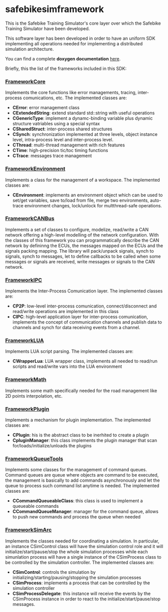 # safebikesimframework
This is the Safebike Training Simulator's core layer over which the Safebike Training Simulator have been developed.

This software layer has been developed in order to have an uniform SDK implementing all operations needed for implementing a distributed simulation architecture.

You can find a complete **doxygen documentation** [here](http://robertosartoridev.com/doxygen/safebikesimframework/namespaces.html).

Briefly, this the list of the frameworks included in this SDK:

### [FrameworkCore](http://robertosartoridev.com/doxygen/safebikesimframework/namespaceFrameworkCore.html)

Implements the core functions like error managements, tracing, inter-process comunications, etc.
The implemented classes are:

* **CError**: error management class
* **CExtendedString**: extend standard std::string with useful operations
* **CGenericType**: implement a dynamc-binding variable plus dynamic structure vatriables using a special syntax
* **CSharedStruct**: inter-process shared structures
* **CSynch**: synchronization implemented at three levels, object instance level, intra-process level and inter-process level.
* **CThread**: multi-thread management with rich features
* **CTime**: high-precision tic/toc timing functions
* **CTrace**: messages trace management

### [FrameworkEnvironment](http://robertosartoridev.com/doxygen/safebikesimframework/namespaceFrameworkEnvironment.html)
Implements a class for the management of a workspace.
The implemented classes are:

* **CEnvironment**: implements an environment object which can be used to set/get variables, save to/load from file, merge two environments, auto-trace environment changes, lock/unlock for multthread-safe operations.

### [FrameworkCANBus](http://robertosartoridev.com/doxygen/safebikesimframework/namespaceFrameworkCanBus.html)

Implements a set of classes to configure, modelize, read/write a CAN network offering a high-level modelling of the network configuration.
With the classes of this framework you can programmatically describe the CAN network by defininng the ECUs, the messages mapped on the ECUs and the signals packing mapping.
The library will pack/unpack signals, synch to signals, synch to messages, let to define callbacks to be called when some messages or signals are received, write messages or signals to the CAN network.

### [FrameworkIPC](http://robertosartoridev.com/doxygen/safebikesimframework/namespaceFrameworkIPC.html)

Implements the Inter-Process Comunication layer. The implemented classes are:

* **CP2P**: low-level inter-process comunication, connect/disconnect and read/write operations are implemented in this class
* **CIPC**: high-level application layer for inter-process comunication, implements the concept of communication channels and publish data to channels and synch for data receiving events from a channel.

### [FrameworkLUA](http://robertosartoridev.com/doxygen/safebikesimframework/namespaceFrameworkLUA.html)

Implements LUA script parsing. The implemented classes are:

* **CWrapperLua**: LUA wrapper class, implements all needed to read/run scripts and read/write vars into the LUA environment

### [FrameworkMath](http://robertosartoridev.com/doxygen/safebikesimframework/namespaceFrameworkMath.html)

Implements some math specifically needed for the road management like 2D points interpolation, etc.

### [FrameworkPlugin](http://robertosartoridev.com/doxygen/safebikesimframework/namespaceFrameworkPlugin.html)

Implements a mechanism for plugin implementation. The implemented classes are:

* **CPlugin**: his is the abstract class to be inerhited to create a plugin
* **CpluginManager**: this class implements the plugin manager that scan for/loads/initialize/unloads the plugins

### [FrameworkQueueTools](http://robertosartoridev.com/doxygen/safebikesimframework/namespaceFrameworkQueueTools.html)

Implements some classes for the management of command queues. Command queues are queue where objects are command to be executed, the management is basically to add commands asynchronously and let the queue to process such command list anytime is needed. The implemented classes are:

* **CCommandQueueableClass**: this class is used to implement a queueable commands
* **CCommandQueueManager**: manager for the command queue, allows to push new commands and process the queue when needed

### [FrameworkSimArc](http://robertosartoridev.com/doxygen/safebikesimframework/namespaceFrameworkSimArc.html)

Implements the classes needed for coordinating a simulation. In particular, an instance CSimControl class will have the simulation control role and it will initialize/start/pause/stop the whole simulation processes while each simunlation process will have a single instance of the CSimProcess class to be controlled by the simulation controller. The implemented classes are:

* **CSimControl**: controls the simulation by initializing/starting/pausing/stopping the simulation processes
* **CSimProcess**: implements a process that can be controlled by the simulation controller
* **CSimProcessDelegate**: this instance will receive the events by the CSimProcess instance in order to react to the initialize/start/pause/stop messages.
